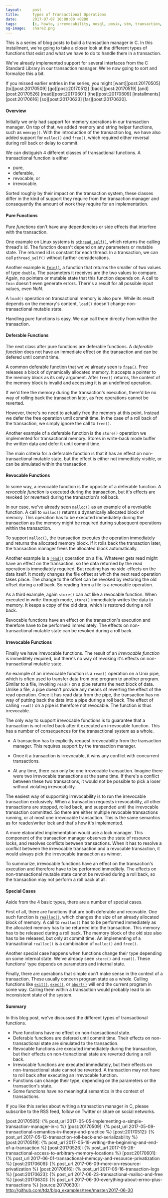 ```yaml
---
layout:     post
title:      Types of Transactional Operations
date:       2017-07-07 10:00:00 +0200
tags:       [c, howto, irrevocability, nosql, posix, stm, transaction, transactional memory, tutorial]
og-image:   share2.png
---
```


This is a series of blog posts to build a transaction manager in C. In this
installment, we're going to take a closer look at the different types of
functions that exist and what we have to do to handle them in a transaction.

We've already implemented support for several interfaces from the C Standard
Library in our transaction manager. We're now going to sort and formalize
this a bit.

<!-- excerpt -->

If you missed earlier entries in the series, you might
[want][post:20170505]
[to][post:20170509]
[go][post:20170512]
[back][post:20170519]
[and][post:20170526]
[read][post:20170601]
[the][post:20170609]
[installments][post:20170616]
[so][post:20170623]
[far][post:20170630].

#### Overview

Initially we only had support for memory operations in our transaction
manager. On top of that, we added memory and string helper functions, such
as `memcpy()`. With the introduction of the transaction log, we have also
added support for `malloc()` and `free()`, which required either reversal
during roll back or delay to commit.

We can distiguish 4 different classes of transactional functions. A
transactional function is either

 - pure,
 - deferable,
 - revocable, or
 - irrevocable.

Sorted roughly by their impact on the transaction system, these classes
differ in the kind of support they require from the transaction manager
and consequently the amount of work they require for an implementation.

#### Pure Functions

*Pure functions* don't have any dependencies or side effects that interfere
with the transaction.

One example on Linux systems is [`pthread_self()`][posix:pthread_self],
which returns the calling thread's id. The function doesn't depend on any
parameters or mutable state. The returned id is constant for each thread.
In a transaction, we can call `pthread_self()` without further considerations.

Another example is [`fmin()`][posix:fmin], a function that returns the
smaller of two values of type `double`. The parameters it receives are the
two values to compare. Again, no pointers or mutable state that this function
depends on. A call to `fmin` doesn't even generate errors. There's a result
for all possible input values, even *NaN.*

A `load()` operation on transactional memory is also pure. While its result
depends on the memory's content, `load()` doesn't change non-transactional
mutable state.

Handling pure functions is easy. We can call them directly from within the
transaction.

#### Deferable Functions

The next class after pure functions are deferable functions. A *deferable
function* does not have an immediate effect on the transaction and can be
defered until commit time.

A common deferable function that we've already seen is [`free()`][posix:free].
Free releases a block of dynamically allocated memory. It accepts a pointer
to the memory block as its only argument. After `free()` returns, the
content of the memory block is invalid and accessing it is an undefined
operation.

If we'd free the memory during the transaction's execution, there'd be no
way of rolling back the transaction later, as free operations cannot be
reverted.

However, there's no need to actually free the memory at this point. Instead
we defer the free operation until commit time. In the case of a roll back
of the transaction, we simply ignore the call to `free()`.

Another example of a deferable function is the `store()` operation we
implemented for transactional memory. Stores in write-back mode buffer
the written data and defer it until commit time.

The main criteria for a deferable function is that it has an effect on
non-transactional mutable state, but the effect is either not immeditely
visible, or can be simulated within the transaction.

#### Revocable Functions

In some way, a revocable function is the opposite of a deferable function.
A *revocable function* is executed during the transaction, but it's effects
are revoked (or reverted) during the transaction's roll back.

In our case, we've already seen [`malloc()`][posix:malloc] as an example of
a revokable function. A call to `malloc()` returns a dynamically allocated
block of memory. This operation has to be executed immediately during the
transaction as the memory might be required during subsequent operations
within the transaction.

To support `malloc()`, the transaction executes the operation immediately
and returns the allocated memory block. If it rolls back the transaction
later, the transaction manager frees the allocated block automatically.

Another example is a [`read()`][posix:read] operation on a file. Whatever
gets read might have an effect on the transaction, so the data returned by
the read operation is immediately required. But reading has no side-effects
on the data itself. It mostly changes the file offset at which the next read
operation takes place. The change to the offset can be revoked by restoring
the old offset during a roll back. So reading from a file is a revocable
operation.

As a third example, again `store()` can act like a revocable function. When
executed in write-through mode, `store()` immediately writes the data to
memory. It keeps a copy of the old data, which is restored during a roll
back.

Revocable functions have an effect on the transaction's execution and
therefore have to be performed immediately. The effects on non-transactional
mutable state can be revoked during a roll back.

#### Irrevocable Functions

Finally we have irrevocable functions. The result of an *irrevocable
function* is immeditely required, but there's no way of revoking it's effects
on non-transactional mutable state.

An example of an irrevocable function is a `read()` operation on a Unix pipe,
which is often used to transfer data from one program to another program.
Similar to a file, invoking `read()` on a pipe returns the next block of
data. Unlike a file, a pipe doesn't provide any means of reverting the effect
of the read operation. Once it has read data from the pipe, the transaction
has no way of putting back the data into a pipe during a roll back. The
effect of calling `read()` on a pipe is therefore not revocable. The function
is thus irrevocable.

The only way to support irrevocable functions is to guarantee that a
transaction is not rolled back after it executed an irrevocable function. This
has a number of consequences for the transactional system as a whole.

 - A transaction has to explicitly request irrevocability from the
   transaction manager. This requires support by the transaction manager.

 - Once it a transaction is irrevocable, it wins any conflict with
   concurrent transactions.

 - At any time, there can only be one irrevocable transaction. Imagine
   there were two irrevocable transactions at the same time. If there's
   a conflict between these two transactions, it would not be possible
   to pick a loser without violating irrevocability.

The easiest way of supporting irrevocability is to run the irrevocable
transaction exclusively. When a transaction requests irrevocability, all
other transactions are stopped, rolled back, and suspended until the
irrevocable transaction committed. So there are either multiple revocable
transactions running, or at most one irrevocable transaction. This is the
same semantics as for reader/writer lock and that's how it's implemented.

A more elaborated implementation would use a lock manager. This component
of the transaction manager observes the state of resource locks, and resolves
conflicts between transactions. When it has to resolve a conflict between the
irrevocable transaction and a revocable transaction, it would always pick the
irrevocable transaction as winner.

To summarize, irrevocable functions have an effect on the transaction's
execution and therefore have to be performed immeditely. The effects on
non-transactional mutable state cannot be revoked during a roll back, so
the transaction may not perform a roll back at all.

#### Special Cases

Aside from the 4 basic types, there are a number of special cases.

First of all, there are functions that are both deferable and recovable. One
such function is [`realloc()`][posix:realloc], which changes the size of an
already allocated block of memory. A call to `realloc()` has to be performed
immediately as the allocated memory has to be returned into the transaction.
This memory has to be released during a roll back. The memory block of the
old size also has to be released, but only at commit time. An implementing
of a transactional `realloc()` is a combination of `malloc()` and `free()`.

Another special case happens when functions change their type depending
on some internal state. We've already seen `store()` and `read()`. These
functions' type depends on parameters and internal state.

Finally, there are operations that simple don't make sense in the context
of a transaction. These usually concern program state as a whole. Calling
functions like [`exit()`][posix:exit], [`exec()`][posix:exec], or
[`abort()`][posix:abort] will end the current program in some way. Calling
them within a transaction would probably lead to an inconsistent state of
the system.

#### Summary

In this blog post, we've discussed the different types of transactional
functions.

 - Pure functions have no effect on non-transactional state.
 - Deferable functions are defered until commit time. Their effects on
   non-transactional state are simulated to the transaction.
 - Revocable functions are executed immediately during the transaction,
   but their effects on non-tranactional state are reverted during a
   roll back.
 - Irrevocable functions are executed immediately, but their effects on
   non-transactional state cannot be reverted. A transaction may not
   have to roll back after executing an irrevocable function.
 - Functions can change their type, depending on the parameters or the
   transaction's state.
 - Some functions have no meaningful semantics in the context of
   transactions.

If you like this series about writing a transaction manager in C, please
subscribe to the RSS feed, follow on Twitter or share on social networks.

[man7:malloc_usable_size]:  http://man7.org/linux/man-pages/man3/malloc_usable_size.3.html
[picotm]:                   http://picotm.org/
[posix:abort]:              http://pubs.opengroup.org/onlinepubs/9699919799/functions/abort.html
[posix:exec]:               http://pubs.opengroup.org/onlinepubs/9699919799/functions/exec.html
[posix:exit]:               http://pubs.opengroup.org/onlinepubs/9699919799/functions/exit.html
[posix:fmin]:               http://pubs.opengroup.org/onlinepubs/9699919799/functions/fmin.html
[posix:free]:               http://pubs.opengroup.org/onlinepubs/9699919799/functions/free.html
[posix:malloc]:             http://pubs.opengroup.org/onlinepubs/9699919799/functions/malloc.html
[posix:pthread_self]:       http://pubs.opengroup.org/onlinepubs/9699919799/functions/pthread_self.html
[posix:read]:               http://pubs.opengroup.org/onlinepubs/9699919799/functions/read.html
[posix:realloc]:            http://pubs.opengroup.org/onlinepubs/9699919799/functions/realloc.html
[post:20170505]:            {% post_url 2017-05-05-implementing-a-simple-transaction-manager-in-c %}
[post:20170509]:            {% post_url 2017-05-09-transactional-semantics-in-theory-and-practice %}
[post:20170512]:            {% post_url 2017-05-12-transaction-roll-back-and-serializability %}
[post:20170519]:            {% post_url 2017-05-19-writing-the-beginning-and-end-of-a-transaction %}
[post:20170526]:            {% post_url 2017-05-26-transactional-access-to-arbitrary-memory-locations %}
[post:20170601]:            {% post_url 2017-06-01-transactional-memcpy-and-resource-privatization %}
[post:20170609]:            {% post_url 2017-06-09-more-on-resource-privatization %}
[post:20170616]:            {% post_url 2017-06-16-transaction-logs %}
[post:20170623]:            {% post_url 2017-06-23-transactional-malloc-and-free %}
[post:20170630]:            {% post_url 2017-06-30-everything-about-errno-plus-transactions %}
[source:20170630]:          http://github.com/tdz/blog_examples/tree/master/2017-06-30

[tuhs]: http://www.tuhs.org/


[unixv4:errno]:         http://github.com/dspinellis/unix-history-repo/blob/Research-V4-Snapshot-Development/sys/user.h#L39
[unixv4:man_perror]:    http://github.com/dspinellis/unix-history-repo/blob/Research-V4-Snapshot-Development/man/man3/perror.3#L28
[unixv5:errno]:         http://github.com/dspinellis/unix-history-repo/blob/Research-V5-Snapshot-Development/usr/source/s4/perror.c#L1

[freebsd:errno]:        https://github.com/dspinellis/unix-history-repo/commit/4a81bbc3e8796e1f18f1a5e8ba62836ad71025c2#diff-4c402341f93d93b29dc0f6eb539600f5R46
